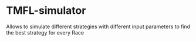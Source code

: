 # TMFL-simulator
Allows to simulate different strategies with different input parameters to find the best strategy for every Race
